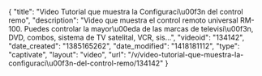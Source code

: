 {
    "title": "Video Tutorial que muestra la Configuraci\u00f3n del control remo",
    "description": "Video que muestra el control remoto universal RM-100. Puedes controlar la mayor\u00eda de las marcas de televisi\u00f3n, DVD, combos, sistema de TV satelital, VCR, sis...",
    "videoid": "134142",
    "date_created": "1385165262",
    "date_modified": "1418181112",
    "type": "captivate",
    "layout": "video",
    "url": "\/v\/video-tutorial-que-muestra-la-configuraci\u00f3n-del-control-remo\/134142"
}
